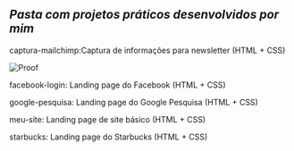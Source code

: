 ## *Pasta com projetos práticos desenvolvidos por mim*

captura-mailchimp:Captura de informações para newsletter (HTML + CSS)

![Proof](https://raw.githubusercontent.com/swshadows/estudos-webdev/master/projetos/captura-mailchimp/screenshot.png)

facebook-login:   Landing page do Facebook (HTML + CSS)

google-pesquisa:  Landing page do Google Pesquisa (HTML + CSS)

meu-site:         Landing page de site básico (HTML + CSS)

starbucks:        Landing page do Starbucks (HTML + CSS)
